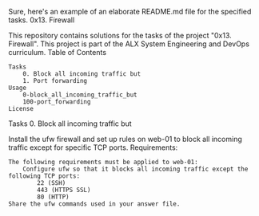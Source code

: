 Sure, here's an example of an elaborate README.md file for the specified tasks.
0x13. Firewall

This repository contains solutions for the tasks of the project "0x13. Firewall". This project is part of the ALX System Engineering and DevOps curriculum.
Table of Contents

    Tasks
        0. Block all incoming traffic but
        1. Port forwarding
    Usage
        0-block_all_incoming_traffic_but
        100-port_forwarding
    License

Tasks
0. Block all incoming traffic but

Install the ufw firewall and set up rules on web-01 to block all incoming traffic except for specific TCP ports.
Requirements:

    The following requirements must be applied to web-01:
        Configure ufw so that it blocks all incoming traffic except the following TCP ports:
            22 (SSH)
            443 (HTTPS SSL)
            80 (HTTP)
    Share the ufw commands used in your answer file.
